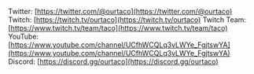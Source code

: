 Twitter: [https://twitter.com/@ourtaco](https://twitter.com/@ourtaco)
Twitch: [https://twitch.tv/ourtaco](https://twitch.tv/ourtaco)
Twitch Team: [https://www.twitch.tv/team/taco](https://www.twitch.tv/team/taco)
YouTube: [https://www.youtube.com/channel/UCfhWCQLq3vLWYe_FgjtswYA](https://www.youtube.com/channel/UCfhWCQLq3vLWYe_FgjtswYA)
Discord: [https://discord.gg/ourtaco](https://discord.gg/ourtaco)